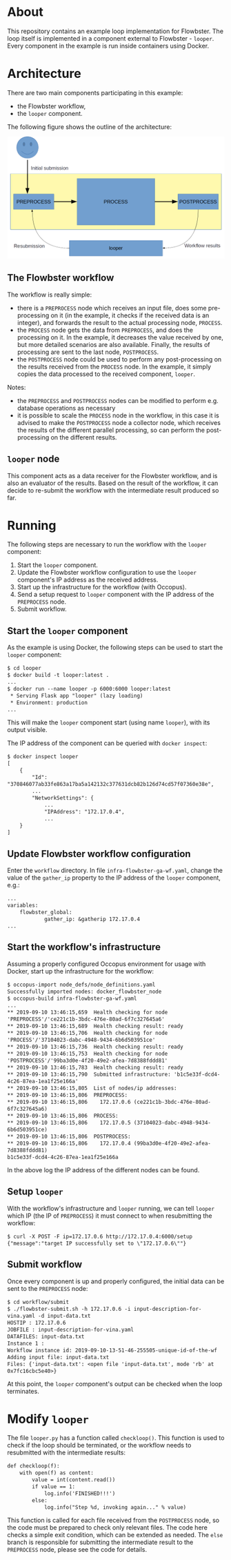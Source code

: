 # About

This repository contains an example loop implementation for Flowbster. The loop
itself is implemented in a component external to Flowbster - `looper`. Every
component in the example is run inside containers using Docker.

# Architecture

There are two main components participating in this example:
- the Flowbster workflow,
- the `looper` component.

The following figure shows the outline of the architecture:

![Flowbster loop example](flowbster-ga-example-architecture.png)


## The Flowbster workflow

The workflow is really simple:
- there is a `PREPROCESS` node which receives an input file, does some
pre-processing on it (in the example, it checks if the received data is an
integer), and forwards the result to the actual processing node, `PROCESS`.
- the `PROCESS` node gets the data from `PREPROCESS`, and does the processing on
it. In the example, it decreases the value received by one, but more detailed
scenarios are also available. Finally, the results of processing are sent to the
last node, `POSTPROCESS`.
- the `POSTPROCESS` node could be used to perform any post-processing on the
results received from the `PROCESS` node. In the example, it simply copies the
data processed to the received component, `looper`.

Notes:
- the `PREPROCESS` and `POSTPROCESS` nodes can be modified to perform e.g.
database operations as necessary
- it is possible to scale the `PROCESS` node in the workflow, in this case it is
advised to make the `ṖOSTPROCESS` node a collector node, which receives the
results of the different parallel processing, so can perform the post-processing
on the different results.

## `looper` node

This component acts as a data receiver for the Flowbster workflow, and is also
an evaluator of the results. Based on the result of the workflow, it can decide
to re-submit the workflow with the intermediate result produced so far.

# Running

The following steps are necessary to run the workflow with the `looper`
component:
1. Start the `looper` component.
2. Update the Flowbster workflow configuration to use the `looper` component's
IP address as the received address.
3. Start up the infrastructure for the workflow (with Occopus).
4. Send a setup request to `looper` component with the IP address of the
`PREPROCESS` node.
5. Submit workflow.

## Start the `looper` component

As the example is using Docker, the following steps can be used to start the
`looper` component:
```
$ cd looper
$ docker build -t looper:latest .
...
$ docker run --name looper -p 6000:6000 looper:latest
 * Serving Flask app "looper" (lazy loading)
 * Environment: production
...
```

This will make the `looper` component start (using name `looper`), with its
output visible.

The IP address of the component can be queried with `docker inspect`:
```
$ docker inspect looper
[
    {
        "Id": "370846077ab33fe863a17ba5a142132c377631dcb82b126d74cd57f07360e38e",
        ...
        "NetworkSettings": {
            ...
            "IPAddress": "172.17.0.4",
            ...
    }
]
```

## Update Flowbster workflow configuration

Enter the `workflow` directory. In file `infra-flowbster-ga-wf.yaml`, change
the value of the `gather_ip` property to the IP address of the `looper`
component, e.g.:
```
...
variables:
    flowbster_global:
            gather_ip: &gatherip 172.17.0.4
...
```

## Start the workflow's infrastructure

Assuming a properly configured Occopus environment for usage with Docker,
start up the infrastructure for the workflow:
```
$ occopus-import node_defs/node_definitions.yaml
Successfully imported nodes: docker_flowbster_node
$ occopus-build infra-flowbster-ga-wf.yaml
...
** 2019-09-10 13:46:15,659	Health checking for node 'PREPROCESS'/'ce221c1b-3bdc-476e-80ad-6f7c327645a6'
** 2019-09-10 13:46:15,689	Health checking result: ready
** 2019-09-10 13:46:15,706	Health checking for node 'PROCESS'/'37104023-dabc-4948-9434-6b6d503951ce'
** 2019-09-10 13:46:15,736	Health checking result: ready
** 2019-09-10 13:46:15,753	Health checking for node 'POSTPROCESS'/'99ba3d0e-4f20-49e2-afea-7d8388fddd81'
** 2019-09-10 13:46:15,783	Health checking result: ready
** 2019-09-10 13:46:15,790	Submitted infrastructure: 'b1c5e33f-dcd4-4c26-87ea-1ea1f25e166a'
** 2019-09-10 13:46:15,805	List of nodes/ip addresses:
** 2019-09-10 13:46:15,806	PREPROCESS:
** 2019-09-10 13:46:15,806	  172.17.0.6 (ce221c1b-3bdc-476e-80ad-6f7c327645a6)
** 2019-09-10 13:46:15,806	PROCESS:
** 2019-09-10 13:46:15,806	  172.17.0.5 (37104023-dabc-4948-9434-6b6d503951ce)
** 2019-09-10 13:46:15,806	POSTPROCESS:
** 2019-09-10 13:46:15,806	  172.17.0.4 (99ba3d0e-4f20-49e2-afea-7d8388fddd81)
b1c5e33f-dcd4-4c26-87ea-1ea1f25e166a
```
In the above log the IP address of the different nodes can be found.

## Setup `looper`

With the workflow's infrastructure and `looper` running, we can tell `looper`
which IP (the IP of `PREPROCESS`) it must connect to when resubmitting the
workflow:
```
$ curl -X POST -F ip=172.17.0.6 http://172.17.0.4:6000/setup
{"message":"target IP successfully set to \"172.17.0.6\""}
```

## Submit workflow

Once every component is up and properly configured, the initial data can be
sent to the `PREPROCESS` node:
```
$ cd workflow/submit
$ ./flowbster-submit.sh -h 172.17.0.6 -i input-description-for-vina.yaml -d input-data.txt
HOSTIP : 172.17.0.6
JOBFILE : input-description-for-vina.yaml
DATAFILES: input-data.txt
Instance 1 :
Workflow instance id: 2019-09-10-13-51-46-255505-unique-id-of-the-wf
Adding input file: input-data.txt
Files: {'input-data.txt': <open file 'input-data.txt', mode 'rb' at 0x7fc16cbc5e40>}
```

At this point, the `looper` component's output can be checked when the loop
terminates.

# Modify `looper`

The file `looper.py` has a function called `checkloop()`. This function is used
to check if the loop should be terminated, or the workflow needs to resubmitted
with the intermediate results:

```
def checkloop(f):
    with open(f) as content:
        value = int(content.read())
        if value == 1:
            log.info('FINISHED!!!')
        else:
            log.info("Step %d, invoking again..." % value)
```

This function is called for each file received from the `POSTPROCESS` node,
so the code must be prepared to check only relevant files. The code here checks
a simple exit condition, which can be extended as needed. The `else` branch is
responsible for submitting the intermediate result to the `PREPROCESS` node,
please see the code for details.
